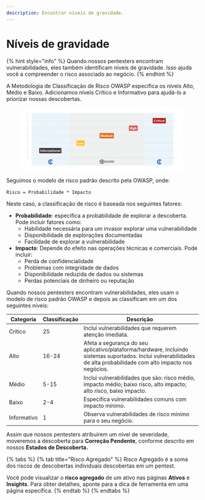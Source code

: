 ```yaml
---
description: Encontrar níveis de gravidade.
---
```


# Níveis de gravidade

{% hint style="info" %}
Quando nossos pentesters encontram vulnerabilidades, eles também identificam níveis de gravidade. Isso ajuda você a compreender o risco associado ao negócio.
{% endhint %}



A Metodologia de Classificação de Risco OWASP especifica os níveis Alto, Médio e Baixo. Adicionamos níveis Crítico e Informativo para ajudá-lo a priorizar nossas descobertas.

<figure><img src="../../../.gitbook/assets/SeverityLevels.png" alt=""><figcaption></figcaption></figure>

Seguimos o modelo de risco padrão descrito pela OWASP, onde:

```
Risco = Probabilidade * Impacto
```

Neste caso, a classificação de risco é baseada nos seguintes fatores:

* **Probabilidade**: especifica a probabilidade de explorar a descoberta. Pode incluir fatores como:
  * Habilidade necessária para um invasor explorar uma vulnerabilidade
  * Disponibilidade de explorações documentadas
  * Facilidade de explorar a vulnerabilidade
* **Impacto**: Depende do efeito nas operações técnicas e comerciais. Pode incluir:
  * Perda de confidencialidade
  * Problemas com integridade de dados
  * Disponibilidade reduzida de dados ou sistemas
  * Perdas potenciais de dinheiro ou reputação



Quando nossos pentesters encontram vulnerabilidades, eles usam o modelo de risco padrão OWASP e depois as classificam em um dos seguintes níveis:

| Categoria   | Classificação | Descrição                                                                                                                                                            |
| ----------- | ------------- | -------------------------------------------------------------------------------------------------------------------------------------------------------------------- |
| Crítico     | 25            | Inclui vulnerabilidades que requerem atenção imediata.                                                                                                               |
| Alto        | 16-24         | Afeta a segurança do seu aplicativo/plataforma/hardware, incluindo sistemas suportados. Inclui vulnerabilidades de alta probabilidade com alto impacto nos negócios. |
| Médio       | 5-15          | Inclui vulnerabilidades que são: risco médio, impacto médio; baixo risco, alto impacto; alto risco, baixo impacto.                                                   |
| Baixo       | 2-4           | Especifica vulnerabilidades comuns com impacto mínimo.                                                                                                               |
| Informativo | 1             | Observa vulnerabilidades de risco mínimo para o seu negócio.                                                                                                         |

Assim que nossos pentesters atribuírem um nível de severidade, moveremos a descoberta para **Correção Pendente**, conforme descrito em nossos **Estados de Descoberta.**



{% tabs %}
{% tab title="Risco Agregado" %}
Risco Agregado é a soma dos riscos de descobertas individuais descobertas em um pentest.

Você pode visualizar o **risco agregado** de um ativo nas páginas **Ativos** e **Insights**. Para obter detalhes, aponte para a dica de ferramenta em uma página específica.
{% endtab %}
{% endtabs %}
